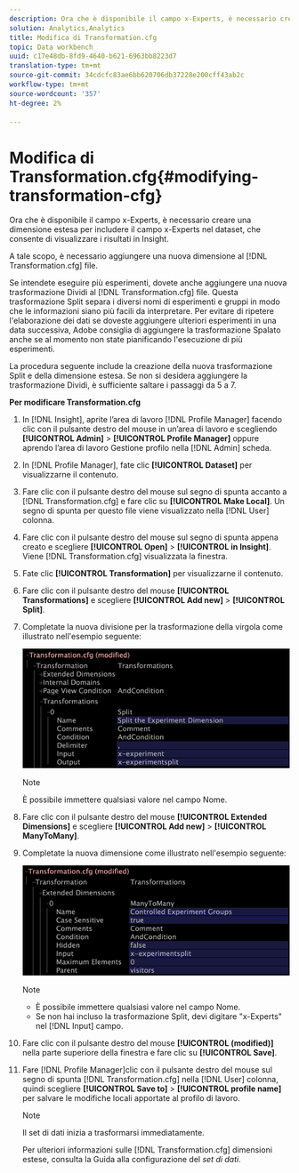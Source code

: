 ```yaml
---
description: Ora che è disponibile il campo x-Experts, è necessario creare una dimensione estesa per includere il campo x-Experts nel dataset, che consente di visualizzare i risultati in Insight.
solution: Analytics,Analytics
title: Modifica di Transformation.cfg
topic: Data workbench
uuid: c17e48db-8fd9-4640-b621-6963bb8223d7
translation-type: tm+mt
source-git-commit: 34cdcfc83ae6bb620706db37228e200cff43ab2c
workflow-type: tm+mt
source-wordcount: '357'
ht-degree: 2%

---
```



# Modifica di Transformation.cfg{#modifying-transformation-cfg}

Ora che è disponibile il campo x-Experts, è necessario creare una dimensione estesa per includere il campo x-Experts nel dataset, che consente di visualizzare i risultati in Insight.

A tale scopo, è necessario aggiungere una nuova dimensione al [!DNL Transformation.cfg] file.

Se intendete eseguire più esperimenti, dovete anche aggiungere una nuova trasformazione Dividi al [!DNL Transformation.cfg] file. Questa trasformazione Split separa i diversi nomi di esperimenti e gruppi in modo che le informazioni siano più facili da interpretare. Per evitare di ripetere l&#39;elaborazione dei dati se doveste aggiungere ulteriori esperimenti in una data successiva,  Adobe consiglia di aggiungere la trasformazione Spalato anche se al momento non state pianificando l&#39;esecuzione di più esperimenti.

La procedura seguente include la creazione della nuova trasformazione Split e della dimensione estesa. Se non si desidera aggiungere la trasformazione Dividi, è sufficiente saltare i passaggi da 5 a 7.

**Per modificare Transformation.cfg**

1. In [!DNL Insight], aprite l’area di lavoro [!DNL Profile Manager] facendo clic con il pulsante destro del mouse in un’area di lavoro e scegliendo **[!UICONTROL Admin]** > **[!UICONTROL Profile Manager]** oppure aprendo l’area di lavoro Gestione profilo nella [!DNL Admin] scheda.
1. In [!DNL Profile Manager], fate clic **[!UICONTROL Dataset]** per visualizzarne il contenuto.
1. Fare clic con il pulsante destro del mouse sul segno di spunta accanto a [!DNL Transformation.cfg] e fare clic su **[!UICONTROL Make Local]**. Un segno di spunta per questo file viene visualizzato nella [!DNL User] colonna.
1. Fare clic con il pulsante destro del mouse sul segno di spunta appena creato e scegliere **[!UICONTROL Open]** > **[!UICONTROL in Insight]**. Viene [!DNL Transformation.cfg] visualizzata la finestra.
1. Fate clic **[!UICONTROL Transformation]** per visualizzarne il contenuto.
1. Fare clic con il pulsante destro del mouse **[!UICONTROL Transformations]** e scegliere **[!UICONTROL Add new]** > **[!UICONTROL Split]**.
1. Completate la nuova divisione per la trasformazione della virgola come illustrato nell&#39;esempio seguente:

   ![Informazioni sul passaggio](assets/New_split_transformation.png)

   >[!NOTE]
   >
   >È possibile immettere qualsiasi valore nel campo Nome.

1. Fare clic con il pulsante destro del mouse **[!UICONTROL Extended Dimensions]** e scegliere **[!UICONTROL Add new]** > **[!UICONTROL ManyToMany]**.
1. Completate la nuova dimensione come illustrato nell&#39;esempio seguente:

   ![Informazioni sul passaggio](assets/New_Dimension_controlled_experiment_groups.png)

   >[!NOTE]
   >
   >* È possibile immettere qualsiasi valore nel campo Nome.
   >* Se non hai incluso la trasformazione Split, devi digitare &quot;x-Experts&quot; nel [!DNL Input] campo.


1. Fare clic con il pulsante destro del mouse **[!UICONTROL (modified)]** nella parte superiore della finestra e fare clic su **[!UICONTROL Save]**.
1. Fare [!DNL Profile Manager]clic con il pulsante destro del mouse sul segno di spunta [!DNL Transformation.cfg] nella [!DNL User] colonna, quindi scegliere **[!UICONTROL Save to]** > **[!UICONTROL profile name]** per salvare le modifiche locali apportate al profilo di lavoro.

   >[!NOTE]
   >
   >Il set di dati inizia a trasformarsi immediatamente.

   Per ulteriori informazioni sulle [!DNL Transformation.cfg] dimensioni estese, consulta la Guida alla configurazione del *set di dati*.
